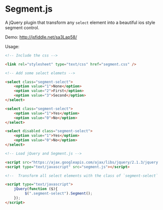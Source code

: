 # Segment.js
A jQuery plugin that transform any `select` element into a beautiful ios style segment control.

Demo: http://jsfiddle.net/sa3Lap58/

Usage:

```html
<!-- Include the css -->

<link rel="stylesheet" type="text/css" href="segment.css" />

<!-- Add some select elemets -->

<select class="segment-select">
	<option value="1">None</option>
	<option value="2">First</option>
	<option value="3">Second</option>
</select>

<select class="segment-select">
	<option value="1">Yes</option>
	<option value="0">No</option>
</select>

<select disabled class="segment-select">
	<option value="1">Yes</option>
	<option value="0">No</option>
</select>

<!-- Load jQuery and Segment.js -->

<script src="https://ajax.googleapis.com/ajax/libs/jquery/2.1.3/jquery.min.js"></script>
<script type="text/javascript" src="segment.js"></script>

<!--  Transform all select elements with the class of `segment-select` -->

<script type="text/javascript">
	jQuery(function ($){
	     $(".segment-select").Segment();
	});
</script>
```
